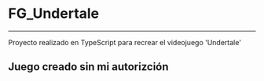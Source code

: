 # FG_Undertale
------

Proyecto realizado en TypeScript para recrear el videojuego 'Undertale'


## Juego creado sin mi autorizción
